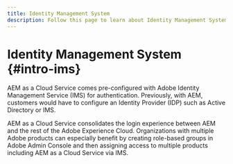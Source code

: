 ```yaml
---
title: Identity Management System
description: Follow this page to learn about Identity Management System.
---
```


# Identity Management System {#intro-ims}

AEM as a Cloud Service comes pre-configured with Adobe Identity Management Service (IMS) for authentication. Previously, with AEM, customers would have to configure an Identity Provider (IDP) such as Active Directory or IMS. 

AEM as a Cloud Service consolidates the login experience between AEM and the rest of the Adobe Experience Cloud. Organizations with multiple Adobe products can especially benefit by creating role-based groups in Adobe Admin Console and then assigning access to multiple products including AEM as a Cloud Service via IMS.